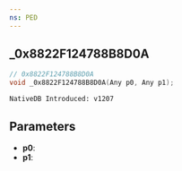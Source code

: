 ```yaml
---
ns: PED
---
```

## _0x8822F124788B8D0A

```c
// 0x8822F124788B8D0A
void _0x8822F124788B8D0A(Any p0, Any p1);
```

```
NativeDB Introduced: v1207
```

## Parameters
* **p0**:
* **p1**:
